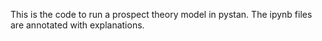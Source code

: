 This is the code to run a prospect theory model in pystan. The ipynb files are annotated with explanations. 
